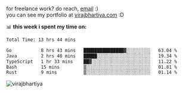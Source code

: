 for freelance work? do reach, [email](mailto:vlbhartiya@gmail.com) :)<br/>
you can see my portfolio at [virajbhartiya.com](https://virajbhartiya.com) :D

📊 **this week i spent my time on:**

<!--START_SECTION:waka-->

```txt
Total Time: 13 hrs 44 mins

Go           8 hrs 43 mins   ███████████████▓░░░░░░░░░   63.04 %
Java         2 hrs 40 mins   █████░░░░░░░░░░░░░░░░░░░░   19.34 %
TypeScript   1 hr 33 mins    ██▓░░░░░░░░░░░░░░░░░░░░░░   11.22 %
Bash         15 mins         ▒░░░░░░░░░░░░░░░░░░░░░░░░   01.81 %
Rust         9 mins          ▒░░░░░░░░░░░░░░░░░░░░░░░░   01.14 %
```

<!--END_SECTION:waka-->

<p align="left"> <img src="https://komarev.com/ghpvc/?username=virajbhartiya&color=blue" alt="virajbhartiya" /> </p>
